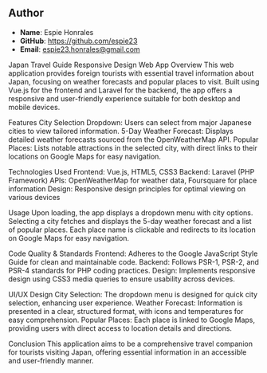 ## Author
- **Name**: Espie Honrales
- **GitHub**: https://github.com/espie23
- **Email**: espie23.honrales@gmail.com

Japan Travel Guide Responsive Design Web App
Overview
This web application provides foreign tourists with essential travel information about Japan, focusing on weather forecasts and popular places to visit. Built using Vue.js for the frontend and Laravel for the backend, the app offers a responsive and user-friendly experience suitable for both desktop and mobile devices.

Features
City Selection Dropdown: Users can select from major Japanese cities to view tailored information.
5-Day Weather Forecast: Displays detailed weather forecasts sourced from the OpenWeatherMap API.
Popular Places: Lists notable attractions in the selected city, with direct links to their locations on Google Maps for easy navigation.

Technologies Used
Frontend: Vue.js, HTML5, CSS3
Backend: Laravel (PHP Framework)
APIs: OpenWeatherMap for weather data, Foursquare for place information
Design: Responsive design principles for optimal viewing on various devices

Usage
Upon loading, the app displays a dropdown menu with city options.
Selecting a city fetches and displays the 5-day weather forecast and a list of popular places.
Each place name is clickable and redirects to its location on Google Maps for easy navigation.

Code Quality & Standards
Frontend: Adheres to the Google JavaScript Style Guide for clean and maintainable code.
Backend: Follows PSR-1, PSR-2, and PSR-4 standards for PHP coding practices.
Design: Implements responsive design using CSS3 media queries to ensure usability across devices.

UI/UX Design
City Selection: The dropdown menu is designed for quick city selection, enhancing user experience.
Weather Forecast: Information is presented in a clear, structured format, with icons and temperatures for easy comprehension.
Popular Places: Each place is linked to Google Maps, providing users with direct access to location details and directions.

Conclusion
This application aims to be a comprehensive travel companion for tourists visiting Japan, offering essential information in an accessible and user-friendly manner.
